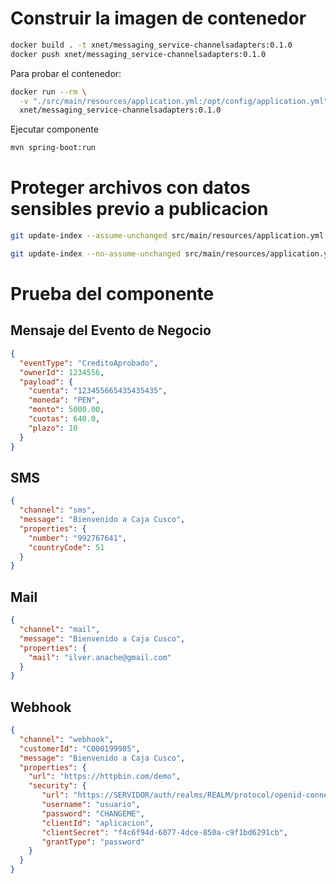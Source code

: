 
# Construir la imagen de contenedor

```sh
docker build . -t xnet/messaging_service-channelsadapters:0.1.0
docker push xnet/messaging_service-channelsadapters:0.1.0
```

Para probar el contenedor:

```sh
docker run --rm \
  -v "./src/main/resources/application.yml:/opt/config/application.yml" \
  xnet/messaging_service-channelsadapters:0.1.0
```

Ejecutar componente

```sh
mvn spring-boot:run
```

# Proteger archivos con datos sensibles previo a publicacion

```sh
git update-index --assume-unchanged src/main/resources/application.yml
```

```sh
git update-index --no-assume-unchanged src/main/resources/application.yml
```

# Prueba del componente

## Mensaje del Evento de Negocio

```json
{
  "eventType": "CreditoAprobado",
  "ownerId": 1234556,
  "payload": {
    "cuenta": "123455665435435435",
    "moneda": "PEN",
    "monto": 5000.00,
    "cuotas": 640.0,
    "plazo": 10
  }
}
```

## SMS

```json
{
  "channel": "sms",
  "message": "Bienvenido a Caja Cusco",
  "properties": {
    "number": "992767641",
    "countryCode": 51
  }
}
```

## Mail

```json
{
  "channel": "mail",
  "message": "Bienvenido a Caja Cusco",
  "properties": {
    "mail": "ilver.anache@gmail.com"
  }
}
```

## Webhook

```json
{
  "channel": "webhook",
  "customerId": "C000199985",
  "message": "Bienvenido a Caja Cusco",
  "properties": {
    "url": "https://httpbin.com/demo",
    "security": {
       "url": "https://SERVIDOR/auth/realms/REALM/protocol/openid-connect/token",
       "username": "usuario",
       "password": "CHANGEME",
       "clientId": "aplicacion",
       "clientSecret": "f4c6f94d-6077-4dce-850a-c9f1bd6291cb",
       "grantType": "password"
    }
  }
}
```